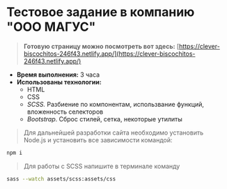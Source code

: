 # Тестовое задание в компанию "ООО МАГУС"

> **Готовую страницу можно посмотреть вот здесь:** [https://clever-biscochitos-246f43.netlify.app/](https://clever-biscochitos-246f43.netlify.app/)
> 
- **Время выполнения:** 3 часа
- **Использованы технологии:**
    - HTML
    - CSS
    - *SCSS.* Разбиение по компонентам, использвание функций, вложенность селекторов
    - *Bootstrap*. Сброс стилей, сетка, некоторые утилиты

> Для дальнейшей разработки сайта необходимо установить Node.js и установить все зависимости командой:
> 

 

```bash
npm i
```

> Для работы с SCSS напишите в терминале команду
> 

```bash
sass --watch assets/scss:assets/css

